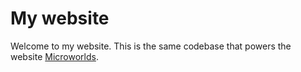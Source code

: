 # My website
Welcome to my website. This is the same codebase that powers the website [Microworlds](http://microworlds.herokuapp.com).
